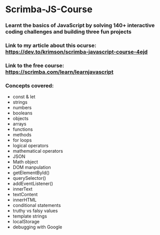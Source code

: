# Scrimba-JS-Course
### Learnt the basics of JavaScript by solving 140+ interactive coding challenges and building three fun projects
### Link to my article about this ocurse: https://dev.to/krimson/scrimba-javascript-course-4ejd
### Link to the free course: https://scrimba.com/learn/learnjavascript

### Concepts covered:
* const & let
* strings
* numbers
* booleans
* objects
* arrays
* functions
* methods
* for loops
* logical operators
* mathematical operators
* JSON
* Math object
* DOM manpulation
* getElementById()
* querySelector()
* addEventListener()
* innerText
* textContent
* innerHTML
* conditional statements
* truthy vs falsy values
* template strings
* localStorage
* debugging with Google
